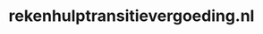 ---
layout: post
title:  "rekenhulptransitievergoeding.nl"
internal_url:  "/dutchgov/rekenhulptransitievergoeding.nl.html"
subdomains_count: 2
all_subdomains_count: 2
urls_count: 2
ssl_rank: 0
http_rank: 94
url_link: /data/rekenhulptransitievergoeding.nl/urls.txt
all_subdomains_link: /data/rekenhulptransitievergoeding.nl/all_subdomains.txt
subdomains_link: /data/rekenhulptransitievergoeding.nl/subdomains.txt
categories: dutchgov
---